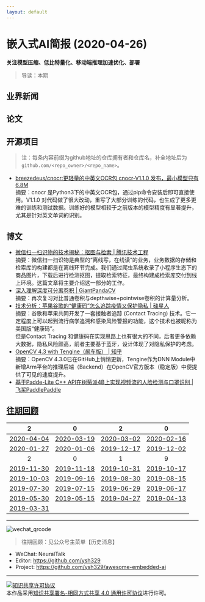 ```yaml
---
layout: default
---
```


# 嵌入式AI简报 (2020-04-26)

**关注模型压缩、低比特量化、移动端推理加速优化、部署**  

> 导读：本期

## 业界新闻


## 论文

## 开源项目

> 注：每条内容前缀为github地址的仓库拥有者和仓库名，补全地址后为`github.com/<repo_owner>/<repo_name>`。

- [breezedeus/cnocr:更轻量的中英文OCR包 cnocr-V1.1.0 发布，最小模型只有 6.8M](https://zhuanlan.zhihu.com/p/134115239)  
摘要：cnocr 是Python3下的中英文OCR包，通过pip命令安装后即可直接使用。V1.1.0 对代码做了很大改动，重写了大部分训练的代码，也生成了更多更难的训练和测试数据。训练好的模型相较于之前版本的模型精度有显著提升，尤其是针对英文单词的识别。


## 博文

- [微信扫一扫识物的技术揭秘：抠图与检索 | 腾讯技术工程](https://mp.weixin.qq.com/s/W8YlrSyM7K84-_jwiD6E7g)  
摘要：微信扫一扫识物是典型的“离线写，在线读”的业务，业务数据的存储和检索库的构建都是在离线环节完成。我们通过爬虫系统收录了小程序生态下的商品图片，下载后进行检测抠图，提取检索特征，最终构建成检索库交付到线上环境。这篇文章将主要介绍这一部分的工作。  
- [深入理解深度可分离卷积 | GiantPandaCV](https://mp.weixin.qq.com/s/IZ-nbrCL8-9w32RSYeP_bg)  
摘要：再次复习对比普通卷积与depthwise+pointwise卷积的计算量分析。  
- [技术分析：苹果谷歌的“健康码”怎么追踪疫情又保护隐私 | 硅星人](https://mp.weixin.qq.com/s/_Jsbn-mtS_jfhQhWTnQwyw)  
摘要：谷歌和苹果共同开发了一套接触者追踪 (Contact Tracing) 技术。它一定程度上可以起到流行病学追溯和感染风险警报的功能，这个技术也被昵称为美国版“健康码”。  
但是Contact Tracing 和健康码在实现思路上也有很大的不同，后者更多依赖大数据，隐私风险颇高，前者主要基于蓝牙，设计体现了对隐私保护的考虑。  
- [OpenCV 4.3 with Tengine（飙车版） | 知乎](https://zhuanlan.zhihu.com/p/125717458)  
摘要：OpenCV 4.3.0已在GitHub上悄悄更新，Tengine作为DNN Module中新增Arm平台的推理后端（Backend）在OpenCV官方版本（稳定版）中便提供了可见的速度提升。  
- [基于Padde-Lite C++ API在树莓派4B上实现视频流的人脸检测与口罩识别 | 飞桨PaddlePaddle](https://mp.weixin.qq.com/s/xlzL4KHvwxE8bk-TsnAm7Q)  


## [往期回顾](https://github.com/ysh329/awesome-embedded-ai)

| 2 | 0 | 2 | 0 |
|:---:|:---:|:---:|:---:|
| [2020-04-04](../embedded-ai-report/2020-04-04.md) | [2020-03-19](../embedded-ai-report/2020-03-19.md) | [2020-03-02](../embedded-ai-report/2020-03-02.md) | [2020-02-16](../embedded-ai-report/2020-02-16.md) |  
| [2020-01-27](../embedded-ai-report/2020-01-27.md) | [2020-01-06](../embedded-ai-report/2020-01-06.md) | [2019-12-17](../embedded-ai-report/2019-12-17.md)  |  [2019-12-02](../embedded-ai-report/2019-12-02.md) |
| 2 | 0 | 1 | 9 |  
| [2019-11-30](../embedded-ai-report/2019-11-30.md) | [2019-11-18](../embedded-ai-report/2019-11-18.md) | [2019-10-31](../embedded-ai-report/2019-10-31.md)  |  [2019-10-17](../embedded-ai-report/2019-10-17.md) |  
| [2019-10-03](../embedded-ai-report/2019-10-03.md) | [2019-09-16](../embedded-ai-report/2019-09-16.md) | [2019-08-30](../embedded-ai-report/2019-08-30.md)  |  [2019-08-15](../embedded-ai-report/2019-08-15.md) |  
| [2019-07-30](../embedded-ai-report/2019-07-30.md) | [2019-07-15](../embedded-ai-report/2019-07-15.md) | [2019-06-29](../embedded-ai-report/2019-06-29.md)  |  [2019-06-17](../embedded-ai-report/2019-06-17.md) |  
| [2019-05-30](../embedded-ai-report/2019-05-30.md) | [2019-05-15](../embedded-ai-report/2019-05-15.md) | [2019-04-27](../embedded-ai-report/2019-04-27.md)  |  [2019-04-13](../embedded-ai-report/2019-04-13.md) |  
| [2019-03-31](../embedded-ai-report/2019-03-31.md) | | |  

----

![wechat_qrcode](../wechat_qrcode.jpg)

> 往期回顾：见公众号主菜单【历史消息】
- WeChat: NeuralTalk  
- Editor: https://github.com/ysh329  
- Project: https://github.com/ysh329/awesome-embedded-ai  

----

<a rel="license" href="http://creativecommons.org/licenses/by-sa/4.0/"><img alt="知识共享许可协议" style="border-width:0" src="https://i.creativecommons.org/l/by-sa/4.0/88x31.png" /></a><br />本作品采用<a rel="license" href="http://creativecommons.org/licenses/by-sa/4.0/">知识共享署名-相同方式共享 4.0 通用许可协议</a>进行许可。
